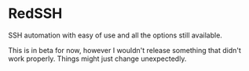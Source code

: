 # RedSSH

SSH automation with easy of use and all the options still available.

This is in beta for now, however I wouldn't release something that didn't work properly.
Things might just change unexpectedly.

